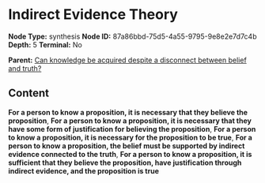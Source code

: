 # Indirect Evidence Theory

**Node Type:** synthesis
**Node ID:** 87a86bbd-75d5-4a55-9795-9e8e2e7d7c4b
**Depth:** 5
**Terminal:** No

**Parent:** [Can knowledge be acquired despite a disconnect between belief and truth?](can-knowledge-be-acquired-despite-a-disconnect-between-belief-and-truth-antithesis-b3c9b068-859e-437c-b035-f9245cd17880.md)

## Content

**For a person to know a proposition, it is necessary that they believe the proposition**, **For a person to know a proposition, it is necessary that they have some form of justification for believing the proposition**, **For a person to know a proposition, it is necessary for the proposition to be true**, **For a person to know a proposition, the belief must be supported by indirect evidence connected to the truth**, **For a person to know a proposition, it is sufficient that they believe the proposition, have justification through indirect evidence, and the proposition is true**
